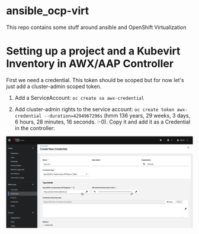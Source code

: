 # ansible_ocp-virt
This repo contains some stuff around ansible and OpenShift Virtualization

# Setting up a project and a Kubevirt Inventory in AWX/AAP Controller

First we need a credential. This token should be scoped but for now let's just add a cluster-admin scoped token.

1. Add a ServiceAccount:  ```oc create sa awx-credential ```

2. Add cluster-admin rights to the service account: ```oc create token awx-credential --duration=4294967296s``` (hmm 136 years, 29 weeks, 3 days, 6 hours, 28 minutes, 16 seconds. :-0). 
Copy it and add it as a Credential in the controller:

![Alt text](images/create_controller_credential.png)

